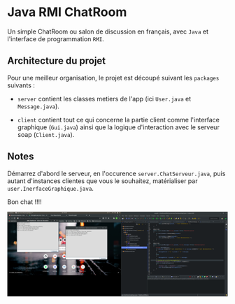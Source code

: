 # Java RMI ChatRoom

Un simple ChatRoom ou salon de discussion en français, avec `Java` et l'interface de programmation `RMI`.

## Architecture du projet

Pour une meilleur organisation, le projet est découpé suivant les `packages` suivants :

- `server` contient les classes metiers de l'app (ici `User.java` et `Message.java`).

- `client` contient tout ce qui concerne la partie client comme l'interface graphique (`Gui.java`)
ainsi que la logique d'interaction avec le serveur soap (`Client.java`).

## Notes

Démarrez d'abord le serveur, en l'occurence `server.ChatServeur.java`, puis autant d'instances clientes que vous le souhaitez, matérialiser par `user.InerfaceGraphique.java`.

Bon chat !!!!

![screenshot](./capture.png)
